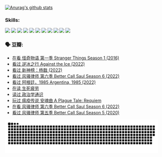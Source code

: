 
[![Anurag's github stats](https://github-readme-stats.vercel.app/api?username=w940853815)](https://github.com/anuraghazra/github-readme-stats)

### Skills:

<code><img height="32" src="https://cdn.jsdelivr.net/npm/simple-icons@v5/icons/python.svg"></code>
<code><img height="32" src="https://cdn.jsdelivr.net/npm/simple-icons@v5/icons/javascript.svg"></code>
<code><img height="32" src="https://cdn.jsdelivr.net/npm/simple-icons@v5/icons/django.svg"></code>
<code><img height="32" src="https://cdn.jsdelivr.net/npm/simple-icons@v5/icons/flask.svg"></code>
<code><img height="32" src="https://cdn.jsdelivr.net/npm/simple-icons@v5/icons/vuetify.svg"></code>
<code><img height="32" src="https://cdn.jsdelivr.net/npm/simple-icons@v5/icons/git.svg"></code>
<code><img height="32" src="https://cdn.jsdelivr.net/npm/simple-icons@v5/icons/docker.svg"></code>
<code><img height="32" src="https://cdn.jsdelivr.net/npm/simple-icons@v5/icons/postgresql.svg"></code>
<code><img height="32" src="https://cdn.jsdelivr.net/npm/simple-icons@v5/icons/elasticsearch.svg"></code>
<code><img height="32" src="https://cdn.jsdelivr.net/npm/simple-icons@v5/icons/macos.svg"></code>
<code><img height="32" src="https://cdn.jsdelivr.net/npm/simple-icons@v5/icons/linux.svg"></code>

### 🗣 豆瓣:

<!-- DOUBAN-ACTIVITIES:START -->
- [在看 怪奇物语 第一季 Stranger Things Season 1‎ (2016)](https://www.douban.com/people/136069238/status/4106211193/?_i=73691231)
- [看过 逆冰之行 Against the Ice‎ (2022)](https://www.douban.com/people/136069238/status/4104706568/?_i=73691231)
- [看过 新神榜：杨戬‎ (2022)](https://www.douban.com/people/136069238/status/4104037754/?_i=73691231)
- [看过 风骚律师 第六季 Better Call Saul Season 6‎ (2022)](https://www.douban.com/people/136069238/status/4101692107/?_i=73691231)
- [看过 阿根廷，1985 Argentina, 1985‎ (2022)](https://www.douban.com/people/136069238/status/4098228234/?_i=73691231)
- [在读 生死疲劳](https://www.douban.com/people/136069238/status/4097697897/?_i=73691231)
- [读过 政治学通识](https://www.douban.com/people/136069238/status/4097697419/?_i=73691231)
- [玩过 瘟疫传说 安魂曲 A Plague Tale: Requiem](https://www.douban.com/people/136069238/status/4096156365/?_i=73691231)
- [在看 风骚律师 第六季 Better Call Saul Season 6‎ (2022)](https://www.douban.com/people/136069238/status/4093109627/?_i=73691231)
- [看过 风骚律师 第五季 Better Call Saul Season 5‎ (2020)](https://www.douban.com/people/136069238/status/4093108864/?_i=73691231)
<!-- DOUBAN-ACTIVITIES:END -->


![Snake animation](https://raw.githubusercontent.com/w940853815/w940853815/output/github-contribution-grid-snake.svg)

<!--
**w940853815/w940853815** is a ✨ _special_ ✨ repository because its `README.md` (this file) appears on your GitHub profile.

Here are some ideas to get you started:

- 🔭 I’m currently working on ...
- 🌱 I’m currently learning ...
- 👯 I’m looking to collaborate on ...
- 🤔 I’m looking for help with ...
- 💬 Ask me about ...
- 📫 How to reach me: ...
- 😄 Pronouns: ...
- ⚡ Fun fact: ...
-->
